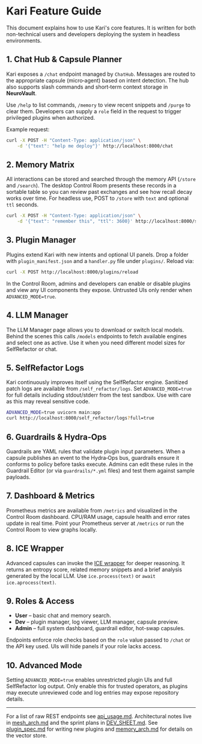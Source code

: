 # Kari Feature Guide

This document explains how to use Kari's core features. It is written for both non-technical users and developers deploying the system in headless environments.

## 1. Chat Hub & Capsule Planner

Kari exposes a `/chat` endpoint managed by `ChatHub`. Messages are routed to the appropriate capsule (micro‑agent) based on intent detection. The hub also supports slash commands and short‑term context storage in **NeuroVault**.

Use `/help` to list commands, `/memory` to view recent snippets and `/purge` to clear them. Developers can supply a `role` field in the request to trigger privileged plugins when authorized.

Example request:

```bash
curl -X POST -H "Content-Type: application/json" \
    -d '{"text": "help me deploy"}' http://localhost:8000/chat
```

## 2. Memory Matrix

All interactions can be stored and searched through the memory API (`/store` and `/search`). The desktop Control Room presents these records in a sortable table so you can review past exchanges and see how recall decay works over time. For headless use, POST to `/store` with `text` and optional `ttl` seconds.

```bash
curl -X POST -H "Content-Type: application/json" \
    -d '{"text": "remember this", "ttl": 3600}' http://localhost:8000/store
```

## 3. Plugin Manager

Plugins extend Kari with new intents and optional UI panels. Drop a folder with `plugin_manifest.json` and a `handler.py` file under `plugins/`. Reload via:

```bash
curl -X POST http://localhost:8000/plugins/reload
```

In the Control Room, admins and developers can enable or disable plugins and view any UI components they expose. Untrusted UIs only render when `ADVANCED_MODE=true`.

## 4. LLM Manager

The LLM Manager page allows you to download or switch local models. Behind the scenes this calls `/models` endpoints to fetch available engines and select one as active. Use it when you need different model sizes for SelfRefactor or chat.

## 5. SelfRefactor Logs

Kari continuously improves itself using the SelfRefactor engine. Sanitized patch logs are available from `/self_refactor/logs`. Set `ADVANCED_MODE=true` for full details including stdout/stderr from the test sandbox. Use with care as this may reveal sensitive code.

```bash
ADVANCED_MODE=true uvicorn main:app
curl http://localhost:8000/self_refactor/logs?full=true
```

## 6. Guardrails & Hydra‑Ops

Guardrails are YAML rules that validate plugin input parameters. When a capsule publishes an event to the Hydra‑Ops bus, guardrails ensure it conforms to policy before tasks execute. Admins can edit these rules in the Guardrail Editor (or via `guardrails/*.yml` files) and test them against sample payloads.

## 7. Dashboard & Metrics

Prometheus metrics are available from `/metrics` and visualized in the Control Room dashboard. CPU/RAM usage, capsule health and error rates update in real time. Point your Prometheus server at `/metrics` or run the Control Room to view graphs locally.

## 8. ICE Wrapper

Advanced capsules can invoke the [ICE wrapper](ice_wrapper.md) for deeper reasoning. It returns an entropy score, related memory snippets and a brief analysis generated by the local LLM. Use `ice.process(text)` or `await ice.aprocess(text)`.

## 9. Roles & Access

- **User** – basic chat and memory search.
- **Dev** – plugin manager, log viewer, LLM manager, capsule preview.
- **Admin** – full system dashboard, guardrail editor, hot-swap capsules.

Endpoints enforce role checks based on the `role` value passed to `/chat` or the API key used. UIs will hide panels if your role lacks access.

## 10. Advanced Mode

Setting `ADVANCED_MODE=true` enables unrestricted plugin UIs and full SelfRefactor log output. Only enable this for trusted operators, as plugins may execute unreviewed code and log entries may expose repository details.

---

For a list of raw REST endpoints see [api_usage.md](api_usage.md). Architectural notes live in [mesh_arch.md](mesh_arch.md) and the sprint plans in [DEV_SHEET.md](../DEV_SHEET.md). See [plugin_spec.md](plugin_spec.md) for writing new plugins and [memory_arch.md](memory_arch.md) for details on the vector store.
